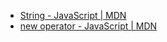 - [String - JavaScript | MDN](https://developer.mozilla.org/en-US/docs/Web/JavaScript/Reference/Global_Objects/String)
- [new operator - JavaScript | MDN](https://developer.mozilla.org/en-US/docs/Web/JavaScript/Reference/Operators/new)
